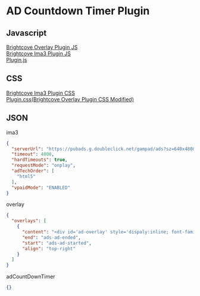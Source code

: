 # AD Countdown Timer Plugin

## Javascript
[Brightcove Overlay Plugin JS](//players.brightcove.net/videojs-overlay/1/videojs-overlay.min.js)  
[Brightcove Ima3 Plugin JS](//players.brightcove.net/videojs-ima3/2/videojs.ima3.min.js)  
[Plugin.js](https://rawgit.com/Kyle30/Brightcove_Player_Plugin/master/adCountdownTimer/plugin.js)  
## CSS
[Brightcove Ima3 Plugin CSS](//players.brightcove.net/videojs-ima3/2/videojs.ima3.min.css)  
[Plugin.css(Brightcove Overlay Plugin CSS Modified)](https://rawgit.com/Kyle30/Brightcove_Player_Plugin/master/adCountdownTimer/plugin.css)  
## JSON
ima3
```JSON
{
  "serverUrl": "https://pubads.g.doubleclick.net/gampad/ads?sz=640x480&iu=/124319096/external/ad_rule_samples&ciu_szs=300x250&ad_rule=1&impl=s&gdfp_req=1&env=vp&output=vmap&unviewed_position_start=1&cust_params=deployment%3Ddevsite%26sample_ar%3Dpreonly&cmsid=496&vid=short_onecue&correlator=",
  "timeout": 4000,
  "hardTimeouts": true,
  "requestMode": "onplay",
  "adTechOrder": [
    "html5"
  ],
  "vpaidMode": "ENABLED"
}
```
overlay
```JSON
{
  "overlays": [
    {
      "content": "<div id='ad-overlay' style='dispaly:inline; font-family: Microsoft JhengHei;'>剩餘時間: <div id='timeRemaining' style='display:inline'></div>秒</div>",
      "end": "ads-ad-ended",
      "start": "ads-ad-started",
      "align": "top-right"
    }
  ]
}
```
adCountDownTimer
```JSON
{}
```
